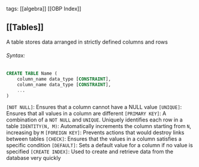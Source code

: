 tags: [[algebra]] [[OBP Index]] 
## [[Tables]]
A table stores data arranged in strictly defined columns and rows
###### _Syntax:_
```sql
CREATE TABLE Name (
	column_name data_type [CONSTRAINT],
	column_name data_type [CONSTRAINT],
	...
)
```

`[NOT NULL]`: Ensures that a column cannot have a NULL value
`[UNIQUE]`: Ensures that all values in a column are different
`[PRIMARY KEY]`: A combination of a `NOT NULL` and `UNIQUE`. Uniquely identifies each row in a table
`IDENTITY(N, M)`: Automatically increments the column starting from `N`, increasing by `M`
`[FOREIGN KEY]`: Prevents actions that would destroy links between tables
`[CHECK]`: Ensures that the values in a column satisfies a specific condition
`[DEFAULT]`: Sets a default value for a column if no value is specified
`[CREATE INDEX]`: Used to create and retrieve data from the database very quickly